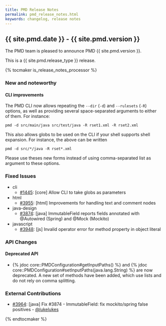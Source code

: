 ```yaml
---
title: PMD Release Notes
permalink: pmd_release_notes.html
keywords: changelog, release notes
---
```


## {{ site.pmd.date }} - {{ site.pmd.version }}

The PMD team is pleased to announce PMD {{ site.pmd.version }}.

This is a {{ site.pmd.release_type }} release.

{% tocmaker is_release_notes_processor %}

### New and noteworthy

#### CLI improvements

The PMD CLI now allows repeating the `--dir` (`-d`) and `--rulesets` (`-R`) options,
 as well as providing several space-separated arguments to either of them. For instance:
```shell
pmd -d src/main/java src/test/java -R rset1.xml -R rset2.xml
```
This also allows globs to be used on the CLI if your shell supports shell expansion.
For instance, the above can be written
```shell
pmd -d src/*/java -R rset*.xml
```
Please use theses new forms instead of using comma-separated list as argument to these options.

### Fixed Issues

* cli
    * [#1445](https://github.com/pmd/pmd/issues/1445): \[core] Allow CLI to take globs as parameters
* html
    * [#3955](https://github.com/pmd/pmd/pull/3955): \[html] Improvements for handling text and comment nodes
* java-design
    * [#3874](https://github.com/pmd/pmd/issues/3874): \[java] ImmutableField reports fields annotated with @Autowired (Spring) and @Mock (Mockito)
* javascript
    * [#3948](https://github.com/pmd/pmd/issues/3948): \[js] Invalid operator error for method property in object literal

### API Changes

#### Deprecated API

- {% jdoc core::PMDConfiguration#getInputPaths() %} and
{% jdoc core::PMDConfiguration#setInputPaths(java.lang.String) %} are now deprecated.
A new set of methods have been added, which use lists and do not rely on comma splitting.

### External Contributions

* [#3964](https://github.com/pmd/pmd/pull/3964): \[java] Fix #3874 - ImmutableField: fix mockito/spring false positives - [@lukelukes](https://github.com/lukelukes)

{% endtocmaker %}

